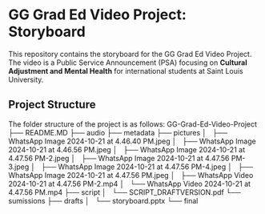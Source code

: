# GG Grad Ed Video Project: Storyboard

This repository contains the storyboard for the GG Grad Ed Video Project. The video is a Public Service Announcement (PSA) focusing on **Cultural Adjustment and Mental Health** for international students at Saint Louis University.

## Project Structure
The folder structure of the project is as follows:
GG-Grad-Ed-Video-Project
├── README.MD
├── audio
├── metadata
├── pictures
│   ├── WhatsApp Image 2024-10-21 at 4.46.40 PM.jpeg
│   ├── WhatsApp Image 2024-10-21 at 4.46.56 PM.jpeg
│   ├── WhatsApp Image 2024-10-21 at 4.47.56 PM-2.jpeg
│   ├── WhatsApp Image 2024-10-21 at 4.47.56 PM-3.jpeg
│   ├── WhatsApp Image 2024-10-21 at 4.47.56 PM-4.jpeg
│   ├── WhatsApp Image 2024-10-21 at 4.47.56 PM.jpeg
│   ├── WhatsApp Video 2024-10-21 at 4.47.56 PM-2.mp4
│   └── WhatsApp Video 2024-10-21 at 4.47.56 PM.mp4
├── script
│   └── SCRIPT_DRAFTVERSION.pdf
└── sumissions
    ├── drafts
    │   └── storyboard.pptx
    └── final



